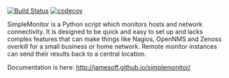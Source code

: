 [![Build Status](https://travis-ci.org/jamesoff/simplemonitor.svg?branch=master)](https://travis-ci.org/jamesoff/simplemonitor) [![codecov](https://codecov.io/gh/jamesoff/simplemonitor/branch/master/graph/badge.svg)](https://codecov.io/gh/jamesoff/simplemonitor)

SimpleMonitor is a Python script which monitors hosts and network connectivity. It is designed to be quick and easy to set up and lacks complex features that can make things like Nagios, OpenNMS and Zenoss overkill for a small business or home network. Remote monitor instances can send their results back to a central location.

Documentation is here:
http://jamesoff.github.io/simplemonitor/
